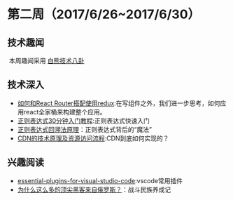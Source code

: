 # 第二周（2017/6/26~2017/6/30）

## 技术趣闻

  本周趣闻采用 [白熊技术八卦](http://zhuanlan.51cto.com/art/201706/543307.htm)

## 技术深入

- [如何和React Router搭配使用redux](http://shubo.io/2016/10/16/filtering-redux-state-with-react-router-params.html):在写组件之外，我们进一步思考，如何应用react全家桶来构建整个应用。
- [正则表达式30分钟入门教程](https://deerchao.net/tutorials/regex/regex.htm):正则表达式快速入门
- [正则表达式回溯法原理](http://mp.weixin.qq.com/s?__biz=MjM5MTA1MjAxMQ==&mid=2651226630&idx=1&sn=679db84c8f3c1d7267a5ff1531bb089f&chksm=bd495b828a3ed2940323a60e39190118c7bcfb33040ee3278226847d87e7588ca748dc54180e&mpshare=1&scene=23&srcid=06266r0mI6RsN3TirjGE12ch#rd)：正则表达式背后的“魔法”
- [CDN的技术原理及资源访问流程](http://www.cnn6.net/html/itok/2017629/202198.html):CDN到底如何实现的？
## 兴趣阅读

- [essential-plugins-for-visual-studio-code](https://tutorialzine.com/2017/06/15-essential-plugins-for-visual-studio-code):vscode常用插件
- [为什么这么多的顶尖黑客来自俄罗斯？](http://geek.csdn.net/news/detail/208346)：战斗民族养成记
